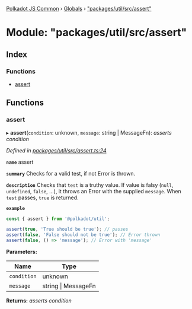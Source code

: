 [Polkadot JS Common](../README.md) › [Globals](../globals.md) › ["packages/util/src/assert"](_packages_util_src_assert_.md)

# Module: "packages/util/src/assert"

## Index

### Functions

* [assert](_packages_util_src_assert_.md#assert)

## Functions

###  assert

▸ **assert**(`condition`: unknown, `message`: string | MessageFn): *asserts condition*

*Defined in [packages/util/src/assert.ts:24](https://github.com/polkadot-js/common/blob/e7c665e5/packages/util/src/assert.ts#L24)*

**`name`** assert

**`summary`** Checks for a valid test, if not Error is thrown.

**`description`** 
Checks that `test` is a truthy value. If value is falsy (`null`, `undefined`, `false`, ...), it throws an Error with the supplied `message`. When `test` passes, `true` is returned.

**`example`** 
<BR>

```javascript
const { assert } from '@polkadot/util';

assert(true, 'True should be true'); // passes
assert(false, 'False should not be true'); // Error thrown
assert(false, () => 'message'); // Error with 'message'
```

**Parameters:**

Name | Type |
------ | ------ |
`condition` | unknown |
`message` | string &#124; MessageFn |

**Returns:** *asserts condition*

